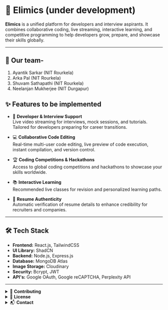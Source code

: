 # 🚀 Elimics (under development)

**Elimics** is a unified platform for developers and interview aspirants. It combines collaborative coding, live streaming, interactive learning, and competitive programming to help developers grow, prepare, and showcase their skills globally.

---

## 👥 Our team-

1.  Ayantik Sarkar (NIT Rourkela)
2.  Arka Pal (NIT Rourkela)
3.  Shuvam Sathapathi (NIT Rourkela)
4.  Neelanjan Mukherjee (NIT Durgapur)

## ✨ Features to be implemented

- 🎯 **Developer & Interview Support**  
  Live video streaming for interviews, mock sessions, and tutorials. Tailored for developers preparing for career transitions.

- 💻 **Collaborative Code Editing**  
  Real-time multi-user code editing, live preview of code execution, instant compilation, and version control.

- 🏆 **Coding Competitions & Hackathons**  
  Access to global coding competitions and hackathons to showcase your skills worldwide.

- 📚 **Interactive Learning**  
  Recommended live classes for revision and personalized learning paths.

- 📝 **Resume Authenticity**  
  Automatic verification of resume details to enhance credibility for recruiters and companies.

---

## 🛠️ Tech Stack

- **Frontend:** React.js, TailwindCSS
- **UI Library:** ShadCN
- **Backend:** Node.js, Express.js
- **Database:** MongoDB Atlas
- **Image Storage:** Cloudinary
- **Security:** Bcrypt, JWT
- **API's:** Google OAuth, Google reCAPTCHA, Perplexity API

---

<details>
  <summary>🤝 <strong>Contributing</strong></summary>

Contributions are welcome! Follow these steps:

1. Fork the repository.
2. Create a new branch: `git checkout -b feature/YourFeature`
3. Commit your changes: `git commit -m 'Add some feature'`
4. Push to the branch: `git push origin feature/YourFeature`
5. Open a Pull Request

</details>

<details>
  <summary>📄 <strong>License</strong></summary>

This project is licensed under the **Apache License 2.0** - see the [LICENSE](LICENSE) file for details.

</details>

<details>
  <summary>📬 <strong>Contact</strong></summary>

## For feedback or collaboration:  
### Ayantik Sarkar
* **Email:** ayantik.sarkar2020@gmail.com  
* **LinkedIn:** https://www.linkedin.com/in/ayantiksarkar
### Arka Pal
* **Email:** somap982@gmail.com  
* **LinkedIn:** https://www.linkedin.com/in/arka-pal-678578380/
### Shuvam Sathapathi
* **Email:** shuvamsatapathi@gmail.com  
* **LinkedIn:** https://www.linkedin.com/in/shuvam-satapathi-9800coc/

</details>
